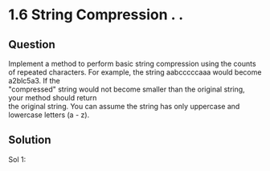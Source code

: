 # 1.6 String Compression . .

## Question
Implement a method to perform basic string compression using the counts </br>
of repeated characters. For example, the string aabcccccaaa would become a2blc5a3. If the </br>
"compressed" string would not become smaller than the original string, your method should return </br>
the original string. You can assume the string has only uppercase and lowercase letters (a - z). </br>
## Solution

Sol 1:
